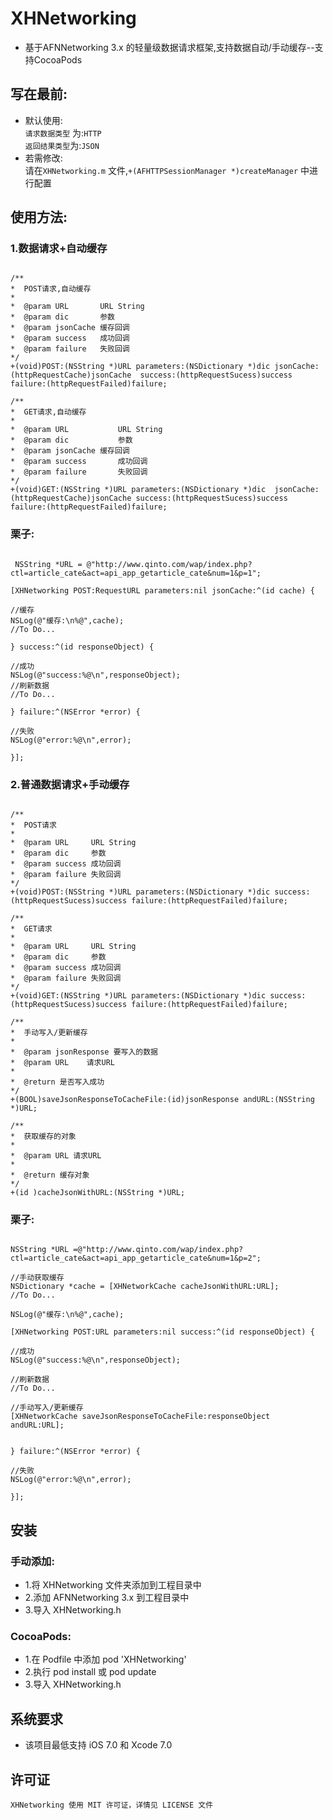 # XHNetworking
* 基于AFNNetworking 3.x 的轻量级数据请求框架,支持数据自动/手动缓存--支持CocoaPods

## 写在最前:
*  默认使用: <br>
   `请求数据类型` 为:`HTTP` <br>
   `返回结果类型`为:`JSON` <br>
*  若需修改:<br>
   请在`XHNetworking.m` 文件,`+(AFHTTPSessionManager *)createManager` 中进行配置
   
## 使用方法:
### 1.数据请求+自动缓存
```objc

/**
*  POST请求,自动缓存
*
*  @param URL       URL String
*  @param dic       参数
*  @param jsonCache 缓存回调
*  @param success   成功回调
*  @param failure   失败回调
*/
+(void)POST:(NSString *)URL parameters:(NSDictionary *)dic jsonCache:(httpRequestCache)jsonCache  success:(httpRequestSucess)success failure:(httpRequestFailed)failure;

/**
*  GET请求,自动缓存
*
*  @param URL           URL String
*  @param dic           参数
*  @param jsonCache 缓存回调
*  @param success       成功回调
*  @param failure       失败回调
*/
+(void)GET:(NSString *)URL parameters:(NSDictionary *)dic  jsonCache:(httpRequestCache)jsonCache success:(httpRequestSucess)success failure:(httpRequestFailed)failure;

```
### 栗子:
```objc

 NSString *URL = @"http://www.qinto.com/wap/index.php?ctl=article_cate&act=api_app_getarticle_cate&num=1&p=1";

[XHNetworking POST:RequestURL parameters:nil jsonCache:^(id cache) {

//缓存
NSLog(@"缓存:\n%@",cache);
//To Do...

} success:^(id responseObject) {

//成功
NSLog(@"success:%@\n",responseObject);
//刷新数据
//To Do...

} failure:^(NSError *error) {

//失败
NSLog(@"error:%@\n",error);

}];

```

### 2.普通数据请求+手动缓存
```objc

/**
*  POST请求
*
*  @param URL     URL String
*  @param dic     参数
*  @param success 成功回调
*  @param failure 失败回调
*/
+(void)POST:(NSString *)URL parameters:(NSDictionary *)dic success:(httpRequestSucess)success failure:(httpRequestFailed)failure;

/**
*  GET请求
*
*  @param URL     URL String
*  @param dic     参数
*  @param success 成功回调
*  @param failure 失败回调
*/
+(void)GET:(NSString *)URL parameters:(NSDictionary *)dic success:(httpRequestSucess)success failure:(httpRequestFailed)failure;

/**
*  手动写入/更新缓存
*
*  @param jsonResponse 要写入的数据
*  @param URL    请求URL
*
*  @return 是否写入成功
*/
+(BOOL)saveJsonResponseToCacheFile:(id)jsonResponse andURL:(NSString *)URL;

/**
*  获取缓存的对象
*
*  @param URL 请求URL
*
*  @return 缓存对象
*/
+(id )cacheJsonWithURL:(NSString *)URL;

```
### 栗子:
```objc

NSString *URL =@"http://www.qinto.com/wap/index.php?ctl=article_cate&act=api_app_getarticle_cate&num=1&p=2";

//手动获取缓存
NSDictionary *cache = [XHNetworkCache cacheJsonWithURL:URL];
//To Do...

NSLog(@"缓存:\n%@",cache);

[XHNetworking POST:URL parameters:nil success:^(id responseObject) {

//成功
NSLog(@"success:%@\n",responseObject);

//刷新数据
//To Do...

//手动写入/更新缓存
[XHNetworkCache saveJsonResponseToCacheFile:responseObject andURL:URL];


} failure:^(NSError *error) {

//失败
NSLog(@"error:%@\n",error);

}];

```

##  安装
### 手动添加:<br>
*   1.将 XHNetworking 文件夹添加到工程目录中<br>
*   2.添加 AFNNetworking 3.x 到工程目录中<br>
*   3.导入 XHNetworking.h

### CocoaPods:<br>
*   1.在 Podfile 中添加 pod 'XHNetworking'<br>
*   2.执行 pod install 或 pod update<br>
*   3.导入 XHNetworking.h

##  系统要求
*   该项目最低支持 iOS 7.0 和 Xcode 7.0

##  许可证
    XHNetworking 使用 MIT 许可证，详情见 LICENSE 文件


